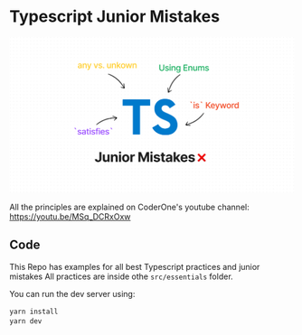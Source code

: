 # Typescript Junior Mistakes

![Typescript Dos and Don'ts](/src/assets/typescript-mistakes.png)

All the principles are explained on CoderOne's youtube channel: https://youtu.be/MSq_DCRxOxw

## Code

This Repo has examples for all best Typescript practices and junior mistakes
All practices are inside othe `src/essentials` folder.

You can run the dev server using:

```bash
yarn install
yarn dev
```
